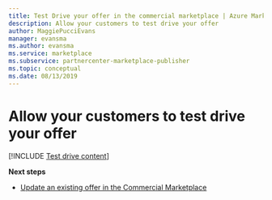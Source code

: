 ```yaml
---
title: Test Drive your offer in the commercial marketplace | Azure Marketplace
description: Allow your customers to test drive your offer
author: MaggiePucciEvans 
manager: evansma
ms.author: evansma 
ms.service: marketplace 
ms.subservice: partnercenter-marketplace-publisher
ms.topic: conceptual
ms.date: 08/13/2019
---
```


# Allow your customers to test drive your offer

[!INCLUDE [Test drive content](./includes/commercial-marketplace-test-drive.md)]

**Next steps**

- [Update an existing offer in the Commercial Marketplace](./update-existing-offer.md)
